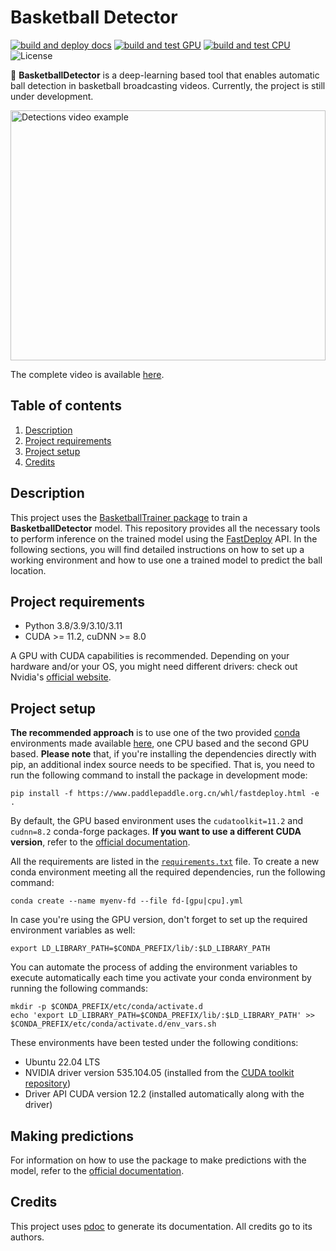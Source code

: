 # Basketball Detector

[![build and deploy docs](https://github.com/peiva-git/basketball_detector/actions/workflows/docs.yml/badge.svg)](https://github.com/peiva-git/basketball_detector/actions/workflows/docs.yml)
[![build and test GPU](https://github.com/peiva-git/basketball_detector/actions/workflows/build-and-test-gpu.yml/badge.svg)](https://github.com/peiva-git/basketball_detector/actions/workflows/build-and-test-gpu.yml)
[![build and test CPU](https://github.com/peiva-git/basketball_detector/actions/workflows/build-and-test-cpu.yml/badge.svg)](https://github.com/peiva-git/basketball_detector/actions/workflows/build-and-test-cpu.yml)
![License](https://img.shields.io/github/license/peiva-git/basketball_detector)

:basketball: **BasketballDetector** is a deep-learning based tool that enables automatic
ball detection in basketball broadcasting videos.
Currently, the project is still under development.

<img src="https://media.giphy.com/media/DurYHJy6bj38Hydi7J/giphy.gif" alt="Detections video example" width="100%" height="400px"/>

The complete video is available [here](https://youtu.be/jhQOChtrPWg).

## Table of contents

1. [Description](#description)
2. [Project requirements](#project-requirements)
3. [Project setup](#project-setup)
4. [Credits](#credits)

## Description

This project uses the [BasketballTrainer package](https://github.com/peiva-git/basketball_trainer)
to train a **BasketballDetector** model.
This repository provides all the necessary tools to perform inference on the trained model using the 
[FastDeploy](https://github.com/PaddlePaddle/FastDeploy) API.
In the following sections, you will find detailed instructions on how to set up
a working environment and how to use one a trained model to predict the ball location.

## Project requirements

- Python 3.8/3.9/3.10/3.11
- CUDA >= 11.2, cuDNN >= 8.0

A GPU with CUDA capabilities is recommended. Depending on your hardware and/or your OS,
you might need different drivers: check out Nvidia's
[official website](https://www.nvidia.com/Download/index.aspx?lang=en-us).

## Project setup

**The recommended approach** is to use one of the two provided
[conda](https://docs.conda.io/projects/conda/en/latest/index.html) environments made available [here](conda),
one CPU based and the second GPU based.
**Please note** that, if you're installing the dependencies directly with pip,
an additional index source needs to be specified.
That is, you need to run the following command to install the package in development mode:
```shell
pip install -f https://www.paddlepaddle.org.cn/whl/fastdeploy.html -e .
```

By default, the GPU based environment uses the `cudatoolkit=11.2` and `cudnn=8.2` conda-forge packages.
**If you want to use a different CUDA version**,
refer to the [official documentation](https://github.com/PaddlePaddle/FastDeploy).

All the requirements are listed in the 
[`requirements.txt`](requirements.txt) file.
To create a new conda environment meeting all the required dependencies, run the following command:
```shell
conda create --name myenv-fd --file fd-[gpu|cpu].yml
```

In case you're using the GPU version, don't forget to set up the required environment variables as well:
```shell
export LD_LIBRARY_PATH=$CONDA_PREFIX/lib/:$LD_LIBRARY_PATH
```

You can automate the process of adding the environment variables
to execute automatically each time you activate your
conda environment by running the following commands:
```shell
mkdir -p $CONDA_PREFIX/etc/conda/activate.d
echo 'export LD_LIBRARY_PATH=$CONDA_PREFIX/lib/:$LD_LIBRARY_PATH' >> $CONDA_PREFIX/etc/conda/activate.d/env_vars.sh
```

These environments have been tested under the following conditions:
- Ubuntu 22.04 LTS
- NVIDIA driver version 535.104.05 (installed from the
[CUDA toolkit repository](https://developer.nvidia.com/cuda-12-0-1-download-archive?target_os=Linux&target_arch=x86_64&Distribution=Ubuntu&target_version=22.04&target_type=deb_network))
- Driver API CUDA version 12.2 (installed automatically along with the driver)

## Making predictions

For information on how to use the package to make predictions with the model, refer to the
[official documentation](https://peiva-git.github.io/basketball_detector/).

## Credits

This project uses [pdoc](https://pdoc.dev/) to generate its documentation. All credits go to its authors.
